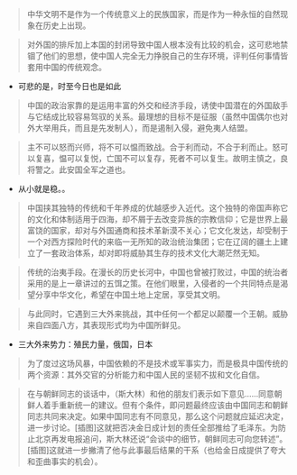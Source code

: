 >中华文明不是作为一个传统意义上的民族国家，而是作为一种永恒的自然现象在历史上出现。

>对外国的排斥加上本国的封闭导致中国人根本没有比较的机会，这可悲地禁锢了他们的思想，使中国人完全无力挣脱自己的生存环境，评判任何事情皆套用中国的传统观念。

* 可悲的是，时至今日也是如此

<blockquote>中国的政治家靠的是运用丰富的外交和经济手段，诱使中国潜在的外国敌手与它结成比较容易驾驭的关系。最理想的目标不是征服（虽然中国偶尔也对外大举用兵，而且是先发制人），而是遏制入侵，避免夷人结盟。</blockquote>

>主不可以怒而兴师，将不可以愠而致战。合于利而动，不合于利而止。怒可以复喜，愠可以复悦，亡国不可以复存，死者不可以复生。故明主慎之，良将警之。此安国全军之道也。

* 从小就是稳。。

> 中国挟其独特的传统和千年养成的优越感步入近代。这个独特的帝国声称它的文化和体制适用于四海，却不屑于去改变异族的宗教信仰；它是世界上最富饶的国家，却对与外国通商和技术革新漠不关心；它文化发达，却受制于一个对西方探险时代的来临一无所知的政治统治集团；它在辽阔的疆土上建立了一套政治体系，却对即将威胁其生存的技术文化大潮茫然无知。

> 传统的治夷手段。在漫长的历史长河中，中国也曾被打败过，中国的统治者采用的是上一章讲过的五饵之策。在他们眼里，入侵者的一个共同特点是渴望分享中华文化，希望在中国土地上定居，享受其文明。

> 与此同时，它遇到三大外来挑战，其中任何一个都足以颠覆一个王朝。威胁来自四面八方，其表现形式均为中国所鲜见。
* 三大外来势力：殖民力量，俄国，日本

<blockquote>为了度过这场风暴，中国依赖的不是技术或军事实力，而是极具中国传统的两个资源：其外交官的分析能力和中国人民的坚韧不拔和文化自信。</blockquote>

> 在与朝鲜同志的谈话中，（斯大林）和他的朋友们表示如下意见……同意朝鲜人着手重新统一的建议。但有个条件，即问题最终应该由中国同志和朝鲜同志共同来决定。如果中国同志有不同意见，那么这个问题就应延迟决定，进一步讨论。[插图]这就把否决金日成计划的责任全部推给了毛泽东。为防止北京再发电报追问，斯大林还说“会谈中的细节，朝鲜同志可向您转述”。[插图]这就进一步撇清了他与此事最后结果的干系（也给金日成提供了夸大和歪曲事实的机会）。